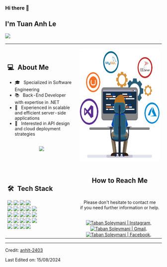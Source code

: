 ### Hi there 👋

## I'm Tuan Anh Le
![](https://komarev.com/ghpvc/?username=anhlt-2403&color=0069b4)
<table>
  <tr>
    <td>
      <h2> 💻 &nbsp;About Me </h2>
       <ul>
            <li>🎓 &nbsp; Specialized in Software Engineering</li>
            <li>📚 &nbsp; Back-End Developer with expertise in .NET</li>
            <li>👑 &nbsp; Experienced in scalable and efficient server-side applications</li>
            <li>🤔 &nbsp; Interested in API design and cloud deployment strategies</li>
       </ul>
       <p align="center">
         <br>
        <img height="150em" src="https://github-readme-stats-eight-theta.vercel.app/api?username=anhlt-2403&show_icons=true&theme=algolia&include_all_commits=true&count_private=true"/>
        </p>
    </td>
    <td>
     <p align="center">
        <img height="360em" src="https://github.com/anhlt-2403/anhlt-2403/blob/main/dotnet.png"/>
     </p>
    </td>
  </tr>
  <tr>
<td>
  <h2> 🛠 &nbsp;Tech Stack</h2>
  <img src="https://img.shields.io/badge/-C%23-05122A?style=flat&logo=c-sharp"/>
  <img src="https://img.shields.io/badge/-Java-05122A?style=flat&logo=java"/>
  <img src="https://img.shields.io/badge/-Node.js-05122A?style=flat&logo=node.js"/>
  <img src="https://img.shields.io/badge/-JavaScript-05122A?style=flat&logo=javascript"/>
  <br>
  <img src="https://img.shields.io/badge/-Spring%20Boot-05122A?style=flat&logo=spring"/>
  <img src="https://img.shields.io/badge/-ASP.NET%20Core-05122A?style=flat&logo=dotnet"/>
  <img src="https://img.shields.io/badge/-JSP-05122A?style=flat&logo=java"/>
  <img src="https://img.shields.io/badge/-Servlet-05122A?style=flat&logo=java"/>
  <img src="https://img.shields.io/badge/-NET%20Framework-05122A?style=flat&logo=dotnet"/>
  <br>
  <img src="https://img.shields.io/badge/-SQL%20Server-05122A?style=flat&logo=microsoft-sql-server"/>
  <img src="https://img.shields.io/badge/-MySQL-05122A?style=flat&logo=mysql"/>
  <img src="https://img.shields.io/badge/-Firebase-05122A?style=flat&logo=firebase"/>
  <img src="https://img.shields.io/badge/-Entity%20Framework-05122A?style=flat&logo=.net"/>
  <img src="https://img.shields.io/badge/-Redis-05122A?style=flat&logo=redis"/>
  <br>
  <img src="https://img.shields.io/badge/-Docker-05122A?style=flat&logo=docker"/>
  <img src="https://img.shields.io/badge/-Git-05122A?style=flat&logo=git"/>
  <img src="https://img.shields.io/badge/-GitHub-05122A?style=flat&logo=github"/>
  <img src="https://img.shields.io/badge/-Swagger-05122A?style=flat&logo=swagger"/>
  <img src="https://img.shields.io/badge/-Postman-05122A?style=flat&logo=postman"/>
  <br>
  <img src="https://img.shields.io/badge/-IntelliJ%20IDEA-05122A?style=flat&logo=intellijidea"/>
  <img src="https://img.shields.io/badge/-Visual%20Studio-05122A?style=flat&logo=visual-studio"/>
  <img src="https://img.shields.io/badge/-VS%20Code-05122A?style=flat&logo=visual-studio-code&logoColor=007ACC"/>
  <img src="https://img.shields.io/badge/-NetBeans-05122A?style=flat&logo=apache-netbeans"/>
</td>
   <td>
    <div align="center">
      <h2><b>How to Reach Me</b></h2>
      <br>
      <p>Please don't hesitate to contact me 
        <br>if you need further information or help.
      </p>
      <br>
      <a href="https://www.instagram.com/anhlt.2403/" target="_blank">
      <img align="center" alt="Taban Soleymani | Instagram" width="30em" src="https://img.icons8.com/ios-glyphs/50/000000/instagram-new.png" />
      </a> &nbsp;&nbsp;
      <a href="mailto:anhlt24032003@gmail.com" >
      <img align="center" alt="Taban Soleymani | Gmail" width="30em" src="https://img.icons8.com/ios-glyphs/50/000000/gmail.png" />
      </a> &nbsp;&nbsp;
      <a href="https://www.facebook.com/anhlt.2403/" >
      <img align="center" alt="Taban Soleymani | Facebook" width="30em" src="https://img.icons8.com/ios-glyphs/50/000000/facebook.png" />
      </a> &nbsp;&nbsp;
      <br>
    </div>
   </td>
  </tr>
</table>

------

Credit: [anhlt-2403](https://github.com/anhlt-2403)

Last Edited on: 15/08/2024
